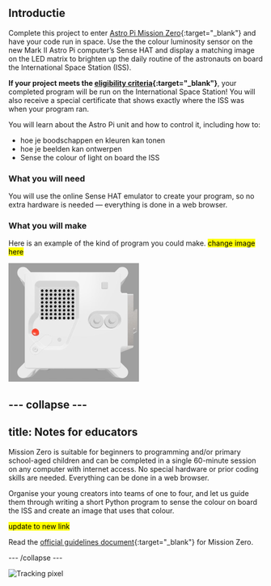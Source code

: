 ## Introductie

Complete this project to enter [Astro Pi Mission Zero](https://astro-pi.org/mission-zero){:target="_blank"} and have your code run in space. Use the the colour luminosity sensor on the new Mark II Astro Pi computer’s Sense HAT and display a matching image on the LED matrix to brighten up the daily routine of the astronauts on board the International Space Station (ISS).

**If your project meets the [eligibility criteria](https://astro-pi.org/mission-zero/eligibility){:target="_blank"}**, your completed program will be run on the International Space Station! You will also receive a special certificate that shows exactly where the ISS was when your program ran.

You will learn about the Astro Pi unit and how to control it, including how to:
+ hoe je boodschappen en kleuren kan tonen
+ hoe je beelden kan ontwerpen
+ Sense the colour of light on board the ISS

### What you will need

You will use the online Sense HAT emulator to create your program, so no extra hardware is needed — everything is done in a web browser.

### What you will make

Here is an example of the kind of program you could make. <mark>change image here</mark>

![The Trinket Sense HAT emulator running a sample program which scrolls the humidity value across the LED matrix and then displays a picture of a fish.](images/M0_4.gif)


--- collapse ---
---
title: Notes for educators
---

Mission Zero is suitable for beginners to programming and/or primary school-aged children and can be completed in a single 60-minute session on any computer with internet access. No special hardware or prior coding skills are needed. Everything can be done in a web browser.

Organise your young creators into teams of one to four, and let us guide them through writing a short Python program to sense the colour on board the ISS and create an image that uses that colour.

<mark> update to new link </mark>

Read the [official guidelines document](https://astro-pi.org/media/mission-zero-guidelines/Astro_Pi_Mission_Zero_Guidelines_2021_22-en.pdf){:target="_blank"} for Mission Zero.

--- /collapse ---

![Tracking pixel](https://code.org/api/hour/begin_raspberrypi_astropi.png)
